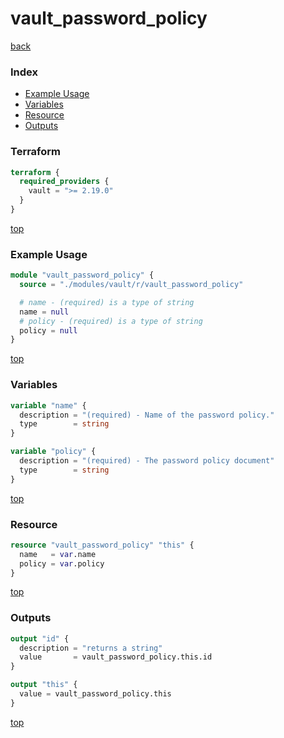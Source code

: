 # vault_password_policy

[back](../vault.md)

### Index

- [Example Usage](#example-usage)
- [Variables](#variables)
- [Resource](#resource)
- [Outputs](#outputs)

### Terraform

```terraform
terraform {
  required_providers {
    vault = ">= 2.19.0"
  }
}
```

[top](#index)

### Example Usage

```terraform
module "vault_password_policy" {
  source = "./modules/vault/r/vault_password_policy"

  # name - (required) is a type of string
  name = null
  # policy - (required) is a type of string
  policy = null
}
```

[top](#index)

### Variables

```terraform
variable "name" {
  description = "(required) - Name of the password policy."
  type        = string
}

variable "policy" {
  description = "(required) - The password policy document"
  type        = string
}
```

[top](#index)

### Resource

```terraform
resource "vault_password_policy" "this" {
  name   = var.name
  policy = var.policy
}
```

[top](#index)

### Outputs

```terraform
output "id" {
  description = "returns a string"
  value       = vault_password_policy.this.id
}

output "this" {
  value = vault_password_policy.this
}
```

[top](#index)